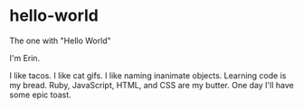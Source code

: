 # hello-world
The one with "Hello World"


I'm Erin.

I like tacos.
I like cat gifs.
I like naming inanimate objects.
Learning code is my bread. Ruby, JavaScript, HTML, and CSS are my butter. One day I'll have some epic toast.
